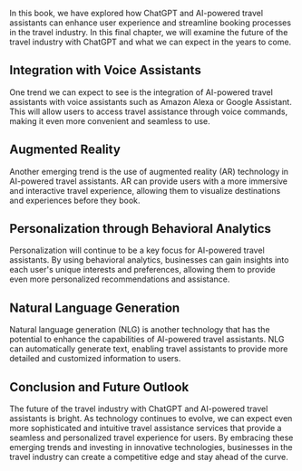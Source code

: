 
In this book, we have explored how ChatGPT and AI-powered travel assistants can enhance user experience and streamline booking processes in the travel industry. In this final chapter, we will examine the future of the travel industry with ChatGPT and what we can expect in the years to come.

Integration with Voice Assistants
---------------------------------

One trend we can expect to see is the integration of AI-powered travel assistants with voice assistants such as Amazon Alexa or Google Assistant. This will allow users to access travel assistance through voice commands, making it even more convenient and seamless to use.

Augmented Reality
-----------------

Another emerging trend is the use of augmented reality (AR) technology in AI-powered travel assistants. AR can provide users with a more immersive and interactive travel experience, allowing them to visualize destinations and experiences before they book.

Personalization through Behavioral Analytics
--------------------------------------------

Personalization will continue to be a key focus for AI-powered travel assistants. By using behavioral analytics, businesses can gain insights into each user's unique interests and preferences, allowing them to provide even more personalized recommendations and assistance.

Natural Language Generation
---------------------------

Natural language generation (NLG) is another technology that has the potential to enhance the capabilities of AI-powered travel assistants. NLG can automatically generate text, enabling travel assistants to provide more detailed and customized information to users.

Conclusion and Future Outlook
-----------------------------

The future of the travel industry with ChatGPT and AI-powered travel assistants is bright. As technology continues to evolve, we can expect even more sophisticated and intuitive travel assistance services that provide a seamless and personalized travel experience for users. By embracing these emerging trends and investing in innovative technologies, businesses in the travel industry can create a competitive edge and stay ahead of the curve.
